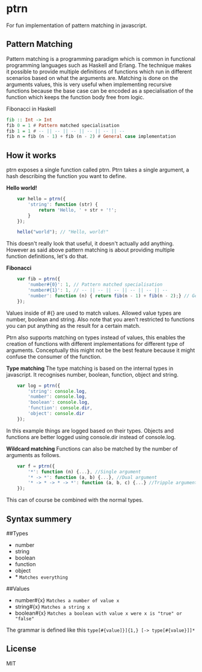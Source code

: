 ptrn
====

For fun implementation of pattern matching in javascript.


Pattern Matching
----------------
Pattern matching is a programming paradigm which is common in functional programming languages such as Haskell and Erlang. The technique makes it possible to provide multiple definitions of functions which run in different scenarios based on what the arguments are. Matching is done on the arguments values, this is very useful when implementing recursive functions because the base case can be encoded as a specialisation of the function which keeps the function body free from logic.

Fibonacci in Haskell
```haskell
fib :: Int -> Int
fib 0 = 1 # Pattern matched specialisation
fib 1 = 1 # -- || -- || -- || -- || -- || --
fib n = fib (n - 1) + fib (n - 2) # General case implementation
```


How it works
------------
ptrn exposes a single function called ptrn. Ptrn takes a single argument, a hash describing the function you want to define.

**Hello world!**

```javascript
	var hello = ptrn({
		'string': function (str) {
			return 'Hello, ' + str + '!';
		}
	});

	hello("world"); // "Hello, world!"
```

This doesn't really look that useful, it doesn't actually add anything. However as said above pattern matching is about providing multiple 
function definitions, let's do that.


**Fibonacci**
```javascript
	var fib = ptrn({
		'number#{0}': 1, // Pattern matched specialisation
		'number#{1}': 1, // -- || -- || -- || -- || -- || --
		'number': function (n) { return fib(n - 1) + fib(n - 2);} // General case implementation
	});
```

Values inside of #{} are used to match values. Allowed value types are number, boolean and string. Also note that you aren't restricted to functions you can put anything as the result for a certain match.

Ptrn also supports matching on types instead of values, this enables the creation of functions with different implementations for different type of arguments. Conceptually this might not be the best feature because it might confuse the consumer of the function.

**Type matching**
The type matching is based on the internal types in javascript. It recognises number, boolean, function, object and string.

```javascript
	var log = ptrn({
		'string': console.log,
		'number': console.log,
		'boolean': console.log,
		'function': console.dir,
		'object': console.dir
	});
```

In this example things are logged based on their types. Objects and functions are better logged using console.dir instead of console.log.

**Wildcard matching**
Functions can also be matched by the number of arguments as follows.

```javascript
	var f = ptrn({
		'*': function (n) {...}, //Single argument
		'* -> *': function (a, b) {...}, //Dual argument
		'* -> * -> * -> *': function (a, b, c) {...} //Tripple argument
	});
```

This can of course be combined with the normal types.

Syntax summery
--------------

##Types

* number
* string
* boolean
* function
* object
* \* `Matches everything`

##Values

* number#{x} `Matches a number of value x`
* string#{x} `Matches a string x`
* boolean#{x} `Matches a boolean with value x were x is "true" or "false"`


The grammar is defined like this `type[#{value]}]{1,} [-> type[#{value}]]*`

License
------
MIT



